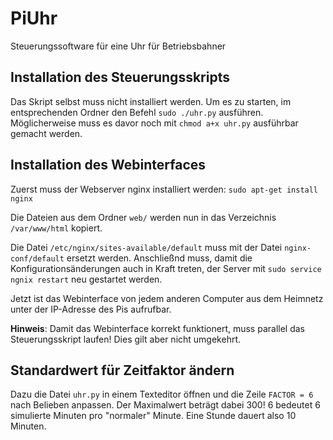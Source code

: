 # PiUhr
Steuerungssoftware für eine Uhr für Betriebsbahner

## Installation des Steuerungsskripts
Das Skript selbst muss nicht installiert werden. Um es zu starten, im entsprechenden Ordner den Befehl `sudo ./uhr.py` ausführen. Möglicherweise muss es davor noch mit `chmod a+x uhr.py` ausführbar gemacht werden.

## Installation des Webinterfaces
Zuerst muss der Webserver nginx installiert werden: `sudo apt-get install nginx`

Die Dateien aus dem Ordner `web/` werden nun in das Verzeichnis `/var/www/html` kopiert.

Die Datei `/etc/nginx/sites-available/default` muss mit der Datei `nginx-conf/default` ersetzt werden. Anschließnd muss, damit die Konfigurationsänderungen auch in Kraft treten, der Server mit `sudo service ngnix restart` neu gestartet werden.

Jetzt ist das Webinterface von jedem anderen Computer aus dem Heimnetz unter der IP-Adresse des Pis aufrufbar.

**Hinweis**: Damit das Webinterface korrekt funktionert, muss parallel das Steuerungsskript laufen! Dies gilt aber nicht umgekehrt.

## Standardwert für Zeitfaktor ändern
Dazu die Datei `uhr.py` in einem Texteditor öffnen und die Zeile `FACTOR = 6` nach Belieben anpassen. Der Maximalwert beträgt dabei 300! 6 bedeutet 6 simulierte Minuten pro "normaler" Minute. Eine Stunde dauert also 10 Minuten.
